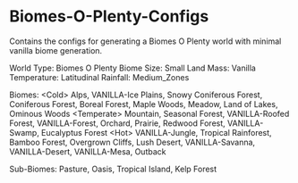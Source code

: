 # Biomes-O-Plenty-Configs
Contains the configs for generating a Biomes O Plenty world with minimal vanilla biome generation.

World Type: Biomes O Plenty
Biome Size: Small
Land Mass: Vanilla
Temperature: Latitudinal
Rainfall: Medium_Zones


Biomes:
\<Cold\> 
Alps, VANILLA-Ice Plains, Snowy Coniferous Forest, Coniferous Forest, Boreal Forest, Maple Woods, Meadow, Land of Lakes, Ominous Woods
\<Temperate\> 
Mountain, Seasonal Forest, VANILLA-Roofed Forest, VANILLA-Forest, Orchard, Prairie, Redwood Forest, VANILLA-Swamp, Eucalyptus Forest
\<Hot\> 
VANILLA-Jungle, Tropical Rainforest, Bamboo Forest, Overgrown Cliffs, Lush Desert, VANILLA-Savanna, VANILLA-Desert, VANILLA-Mesa, Outback

Sub-Biomes:
Pasture, Oasis, Tropical Island, Kelp Forest
